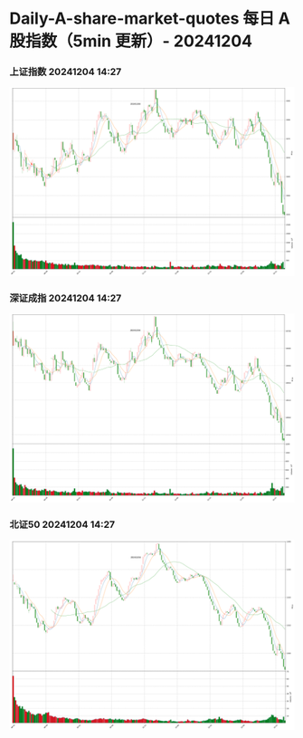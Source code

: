 
# Daily-A-share-market-quotes 每日 A 股指数（5min 更新）- 20241204

### 上证指数 20241204 14:27
![](./fig/2024/12/20241204-sh000001.png)

### 深证成指 20241204 14:27
![](./fig/2024/12/20241204-sz399001.png)

### 北证50 20241204 14:27
![](./fig/2024/12/20241204-bj899050.png)
